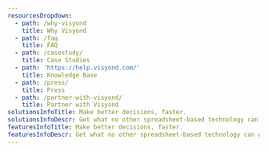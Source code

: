 ```yaml
---
resourcesDropdown:
  - path: /why-visyond
    title: Why Visyond
  - path: /faq
    title: FAQ
  - path: /casestudy/
    title: Case Studies
  - path: 'https://help.visyond.com/'
    title: Knowledge Base
  - path: /press/
    title: Press
  - path: /partner-with-visyond/
    title: Partner with Visyond
solutionsInfoTitle: Make better decisions, faster.
solutionsInfoDescr: Get what no other spreadsheet-based technology can give you
featuresInfoTitle: Make better decisions, faster.
featuresInfoDescr: Get what no other spreadsheet-based technology can give you
---
```


